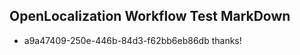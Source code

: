 ## OpenLocalization Workflow Test MarkDown
* a9a47409-250e-446b-84d3-f62bb6eb86db thanks!

<!--HONumber=Jul16_HO4-->


